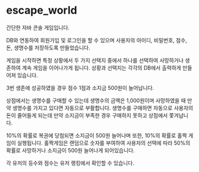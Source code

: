 # escape_world
간단한 자바 콘솔 게임입니다.

DB와 연동하여 회원가입 및 로그인을 할 수 있으며 사용자의 아이디, 비밀번호, 점수, 돈, 생명수를 저장하도록 만들었습니다.

게임을 시작하면 특정 상황에서 두 가지 선택지 중에서 하나를 선택하여 사망하거나 생존하여 계속 게임을 이어나가게 됩니다.
상황과 선택지는 각각의 DB에서 출력하게 만들어져 있습니다.

3번 생존에 성공하였을 경우 점수 1점과 소지금 500원이 늘어납니다. 

상점에서는 생명수를 구매할 수 있는데 생명수의 금액은 1,000원이며 사망하였을 때 만약 생명수를 가지고 있다면 자동으로 부활합니다.
생명수를 구매하면 자동으로 사용자의 돈이 줄어들게 되는데 만약 소지금이 부족한 경우 구매하지 못하고 상점에서 쫓겨납니다. 

10%의 확률로 복권에 당첨되면 소지금이 500원 늘어나며 또한, 10%의 확률로 홀짝 게임이 실행됩니다. 
홀짝게임은 랜덤으로 숫자를 부여하여 사용자의 선택에 따라 50%의 확률로 사망하거나 소지금이 500원 늘어나게 되어있습니다. 

각 유저의 등수와 점수는 유저 랭킹에서 확인할 수 있습니다. 
